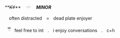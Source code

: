 
ㅤㅤㅤ**~~KY~~** ㅤ𓎟 ㅤ***MINOR***

ㅤㅤㅤㅤoften distractedㅤ⟢ㅤdead plate enjoyer

 ㅤㅤㅤ⠀ྀིㅤfeel free to intㅤ.ㅤi enjoy conversationsㅤ.ㅤc+h
